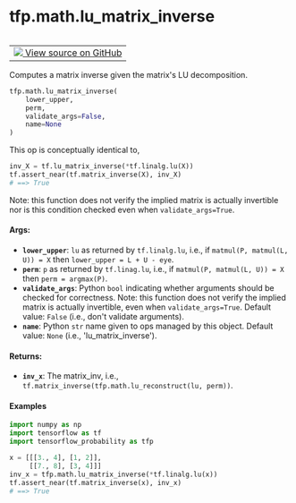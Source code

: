 <div itemscope itemtype="http://developers.google.com/ReferenceObject">
<meta itemprop="name" content="tfp.math.lu_matrix_inverse" />
<meta itemprop="path" content="Stable" />
</div>

# tfp.math.lu_matrix_inverse


<table class="tfo-notebook-buttons tfo-api" align="left">

<td>
  <a target="_blank" href="https://github.com/tensorflow/probability/blob/master/tensorflow_probability/python/math/linalg.py">
    <img src="https://www.tensorflow.org/images/GitHub-Mark-32px.png" />
    View source on GitHub
  </a>
</td></table>



Computes a matrix inverse given the matrix's LU decomposition.

``` python
tfp.math.lu_matrix_inverse(
    lower_upper,
    perm,
    validate_args=False,
    name=None
)
```



<!-- Placeholder for "Used in" -->

This op is conceptually identical to,

```python
inv_X = tf.lu_matrix_inverse(*tf.linalg.lu(X))
tf.assert_near(tf.matrix_inverse(X), inv_X)
# ==> True
```

Note: this function does not verify the implied matrix is actually invertible
nor is this condition checked even when `validate_args=True`.

#### Args:


* <b>`lower_upper`</b>: `lu` as returned by `tf.linalg.lu`, i.e., if
  `matmul(P, matmul(L, U)) = X` then `lower_upper = L + U - eye`.
* <b>`perm`</b>: `p` as returned by `tf.linag.lu`, i.e., if
  `matmul(P, matmul(L, U)) = X` then `perm = argmax(P)`.
* <b>`validate_args`</b>: Python `bool` indicating whether arguments should be checked
  for correctness. Note: this function does not verify the implied matrix is
  actually invertible, even when `validate_args=True`.
  Default value: `False` (i.e., don't validate arguments).
* <b>`name`</b>: Python `str` name given to ops managed by this object.
  Default value: `None` (i.e., 'lu_matrix_inverse').


#### Returns:


* <b>`inv_x`</b>: The matrix_inv, i.e.,
  `tf.matrix_inverse(tfp.math.lu_reconstruct(lu, perm))`.

#### Examples

```python
import numpy as np
import tensorflow as tf
import tensorflow_probability as tfp

x = [[[3., 4], [1, 2]],
     [[7., 8], [3, 4]]]
inv_x = tfp.math.lu_matrix_inverse(*tf.linalg.lu(x))
tf.assert_near(tf.matrix_inverse(x), inv_x)
# ==> True
```